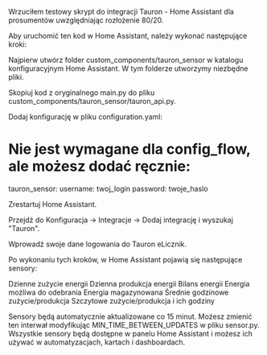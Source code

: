 Wrzuciłem testowy skrypt do integracji Tauron - Home Assistant dla prosumentów uwzględniając rozłożenie 80/20.



Aby uruchomić ten kod w Home Assistant, należy wykonać następujące kroki:

Najpierw utwórz folder custom_components/tauron_sensor w katalogu konfiguracyjnym Home Assistant. W tym folderze utworzymy niezbędne pliki.

Skopiuj kod z oryginalnego main.py do pliku custom_components/tauron_sensor/tauron_api.py.

Dodaj konfigurację w pliku configuration.yaml:
# Nie jest wymagane dla config_flow, ale możesz dodać ręcznie:
tauron_sensor:
  username: twoj_login
  password: twoje_haslo

Zrestartuj Home Assistant.

Przejdź do Konfiguracja -> Integracje -> Dodaj integrację i wyszukaj "Tauron".

Wprowadź swoje dane logowania do Tauron eLicznik.

Po wykonaniu tych kroków, w Home Assistant pojawią się następujące sensory:

Dzienne zużycie energii
Dzienna produkcja energii
Bilans energii
Energia możliwa do odebrania
Energia magazynowana
Średnie godzinowe zużycie/produkcja
Szczytowe zużycie/produkcja i ich godziny

Sensory będą automatycznie aktualizowane co 15 minut. Możesz zmienić ten interwał modyfikując MIN_TIME_BETWEEN_UPDATES w pliku sensor.py.
Wszystkie sensory będą dostępne w panelu Home Assistant i możesz ich używać w automatyzacjach, kartach i dashboardach.
